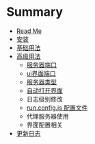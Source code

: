 # Summary

* [Read Me](README.md)
* [安装](docs/install.md)
* [基础用法](docs/base.md)
* [高级用法](docs/advance.md)
  * [服务器端口](advance/port.md)
  * [ui界面端口](advance/uiPort.md)
  * [服务器类型](advance/serverType.md)
  * [自动打开界面](advance/zi-dong-da-kai-jie-mian.md)
  * 日志级别修改
  * [run.config.js 配置文件](advance/runconfigjs-pei-zhi-wen-jian.md)
  * 代理服务器使用
  * 界面配置相关
* [更新日志](./updateinfo.md)

